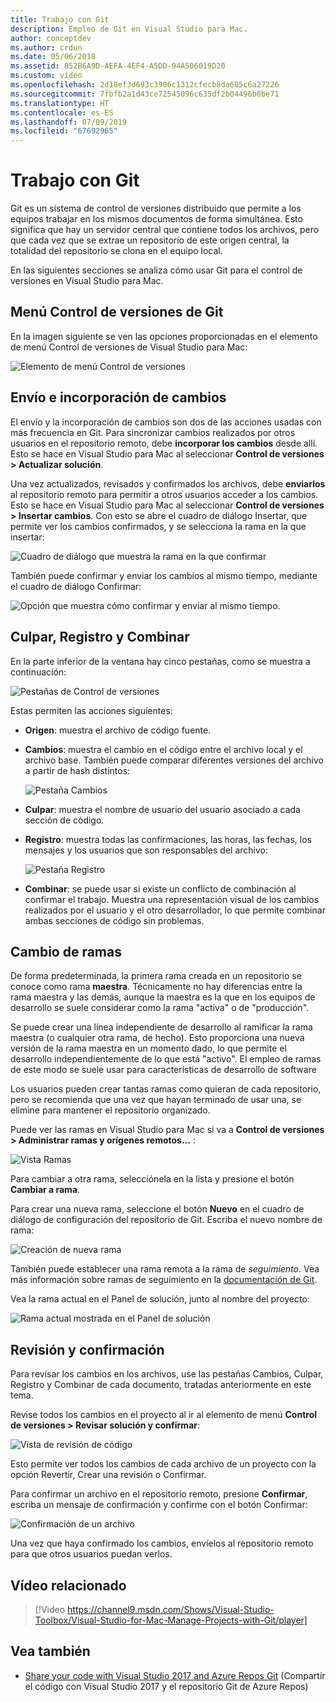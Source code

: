 ```yaml
---
title: Trabajo con Git
description: Empleo de Git en Visual Studio para Mac.
author: conceptdev
ms.author: crdun
ms.date: 05/06/2018
ms.assetid: 852B6A9D-AEFA-4EF4-A5DD-94A506019D20
ms.custom: video
ms.openlocfilehash: 2d18ef3d693c3906c1312cfecb8da605c6a27226
ms.sourcegitcommit: 7fbfb2a1d43ce72545096c635df2b04496b0be71
ms.translationtype: HT
ms.contentlocale: es-ES
ms.lasthandoff: 07/09/2019
ms.locfileid: "67692965"
---
```

# <a name="working-with-git"></a>Trabajo con Git

Git es un sistema de control de versiones distribuido que permite a los equipos trabajar en los mismos documentos de forma simultánea. Esto significa que hay un servidor central que contiene todos los archivos, pero que cada vez que se extrae un repositorio de este origen central, la totalidad del repositorio se clona en el equipo local.

En las siguientes secciones se analiza cómo usar Git para el control de versiones en Visual Studio para Mac.

## <a name="git-version-control-menu"></a>Menú Control de versiones de Git

En la imagen siguiente se ven las opciones proporcionadas en el elemento de menú Control de versiones de Visual Studio para Mac:

![Elemento de menú Control de versiones](media/version-control-gitVersionControlMenu.png)

## <a name="push-and-pull"></a>Envío e incorporación de cambios

El envío y la incorporación de cambios son dos de las acciones usadas con más frecuencia en Git. Para sincronizar cambios realizados por otros usuarios en el repositorio remoto, debe **incorporar los cambios** desde allí. Esto se hace en Visual Studio para Mac al seleccionar **Control de versiones > Actualizar solución**.

Una vez actualizados, revisados y confirmados los archivos, debe **enviarlos** al repositorio remoto para permitir a otros usuarios acceder a los cambios. Esto se hace en Visual Studio para Mac al seleccionar **Control de versiones > Insertar cambios**. Con esto se abre el cuadro de diálogo Insertar, que permite ver los cambios confirmados, y se selecciona la rama en la que insertar:

![Cuadro de diálogo que muestra la rama en la que confirmar](media/version-control-gitPush.png)

También puede confirmar y enviar los cambios al mismo tiempo, mediante el cuadro de diálogo Confirmar:

![Opción que muestra cómo confirmar y enviar al mismo tiempo.](media/version-control-commitPush.png)

## <a name="blame-log-and-merge"></a>Culpar, Registro y Combinar

En la parte inferior de la ventana hay cinco pestañas, como se muestra a continuación:

![Pestañas de Control de versiones](media/version-control-gitTabs.png)

Estas permiten las acciones siguientes:

* **Origen**: muestra el archivo de código fuente.
* **Cambios**: muestra el cambio en el código entre el archivo local y el archivo base. También puede comparar diferentes versiones del archivo a partir de hash distintos:

    ![Pestaña Cambios](media/version-control-gitChange.png)

* **Culpar**: muestra el nombre de usuario del usuario asociado a cada sección de código.
* **Registro**: muestra todas las confirmaciones, las horas, las fechas, los mensajes y los usuarios que son responsables del archivo:

    ![Pestaña Registro](media/version-control-gitLog.png)

* **Combinar**: se puede usar si existe un conflicto de combinación al confirmar el trabajo. Muestra una representación visual de los cambios realizados por el usuario y el otro desarrollador, lo que permite combinar ambas secciones de código sin problemas.

## <a name="switching-branches"></a>Cambio de ramas

De forma predeterminada, la primera rama creada en un repositorio se conoce como rama **maestra**. Técnicamente no hay diferencias entre la rama maestra y las demás, aunque la maestra es la que en los equipos de desarrollo se suele considerar como la rama "activa" o de "producción".

Se puede crear una línea independiente de desarrollo al ramificar la rama maestra (o cualquier otra rama, de hecho). Esto proporciona una nueva versión de la rama maestra en un momento dado, lo que permite el desarrollo independientemente de lo que está "activo". El empleo de ramas de este modo se suele usar para características de desarrollo de software

Los usuarios pueden crear tantas ramas como quieran de cada repositorio, pero se recomienda que una vez que hayan terminado de usar una, se elimine para mantener el repositorio organizado.

Puede ver las ramas en Visual Studio para Mac si va a **Control de versiones > Administrar ramas y orígenes remotos...** :

![Vista Ramas](media/version-control-gitBranch2.png)

Para cambiar a otra rama, selecciónela en la lista y presione el botón **Cambiar a rama**.

Para crear una nueva rama, seleccione el botón **Nuevo** en el cuadro de diálogo de configuración del repositorio de Git. Escriba el nuevo nombre de rama:

![Creación de nueva rama](media/version-control-gitBranch.png)

También puede establecer una rama remota a la rama de _seguimiento_. Vea más información sobre ramas de seguimiento en la [documentación de Git](https://git-scm.com/book/en/v2/Git-Branching-Remote-Branches#Tracking-Branches).

Vea la rama actual en el Panel de solución, junto al nombre del proyecto:

 ![Rama actual mostrada en el Panel de solución](media/version-control-gitBranchName.png)

## <a name="reviewing-and-committing"></a>Revisión y confirmación

Para revisar los cambios en los archivos, use las pestañas Cambios, Culpar, Registro y Combinar de cada documento, tratadas anteriormente en este tema.

Revise todos los cambios en el proyecto al ir al elemento de menú **Control de versiones > Revisar solución y confirmar**:

![Vista de revisión de código](media/version-control-gitReviewCommit.png)

Esto permite ver todos los cambios de cada archivo de un proyecto con la opción Revertir, Crear una revisión o Confirmar.

Para confirmar un archivo en el repositorio remoto, presione **Confirmar**, escriba un mensaje de confirmación y confirme con el botón Confirmar:

![Confirmación de un archivo](media/version-control-gitCommit.png)

Una vez que haya confirmado los cambios, envíelos al repositorio remoto para que otros usuarios puedan verlos.

## <a name="related-video"></a>Vídeo relacionado

> [!Video https://channel9.msdn.com/Shows/Visual-Studio-Toolbox/Visual-Studio-for-Mac-Manage-Projects-with-Git/player]

## <a name="see-also"></a>Vea también

* [Share your code with Visual Studio 2017 and Azure Repos Git](/azure/devops/repos/git/share-your-code-in-git-vs-2017) (Compartir el código con Visual Studio 2017 y el repositorio Git de Azure Repos)